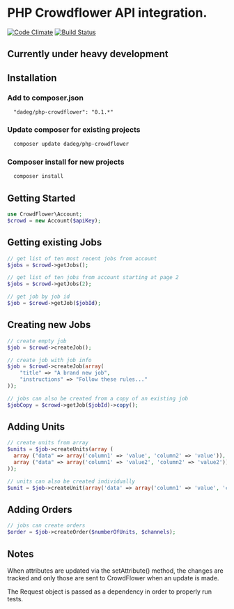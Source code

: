 # PHP Crowdflower API integration.
[![Code Climate](https://codeclimate.com/github/dadeg/php-crowdflower.png)](https://codeclimate.com/github/dadeg/php-crowdflower)
[![Build Status](https://travis-ci.org/dadeg/php-crowdflower.svg?branch=master)](https://travis-ci.org/dadeg/php-crowdflower)
## Currently under heavy development

## Installation
### Add to composer.json
```
  "dadeg/php-crowdflower": "0.1.*"
```

### Update composer for existing projects
```bash
  composer update dadeg/php-crowdflower
```

### Composer install for new projects
```bash
  composer install
```

## Getting Started
```php
use CrowdFlower\Account;
$crowd = new Account($apiKey);
```

## Getting existing Jobs
```php
// get list of ten most recent jobs from account
$jobs = $crowd->getJobs();

// get list of ten jobs from account starting at page 2
$jobs = $crowd->getJobs(2);

// get job by job id
$job = $crowd->getJob($jobId);
```

## Creating new Jobs
```php
// create empty job
$job = $crowd->createJob();

// create job with job info
$job = $crowd->createJob(array(
    "title" => "A brand new job",
    "instructions" => "Follow these rules..."
));

// jobs can also be created from a copy of an existing job
$jobCopy = $crowd->getJob($jobId)->copy();
```

## Adding Units
```php
// create units from array
$units = $job->createUnits(array (
  array ("data" => array('column1' => 'value', 'column2' => 'value')),
  array ("data" => array('column1' => 'value2', 'column2' => 'value2'))
));

// units can also be created individually
$unit = $job->createUnit(array('data' => array('column1' => 'value', 'column2' => 'value')));
```

## Adding Orders
```php
// jobs can create orders
$order = $job->createOrder($numberOfUnits, $channels);
```

## Notes
When attributes are updated via the setAttribute() method, the changes are
tracked and only those are sent to CrowdFlower when an update is made.

The Request object is passed as a dependency in order to properly run tests.
